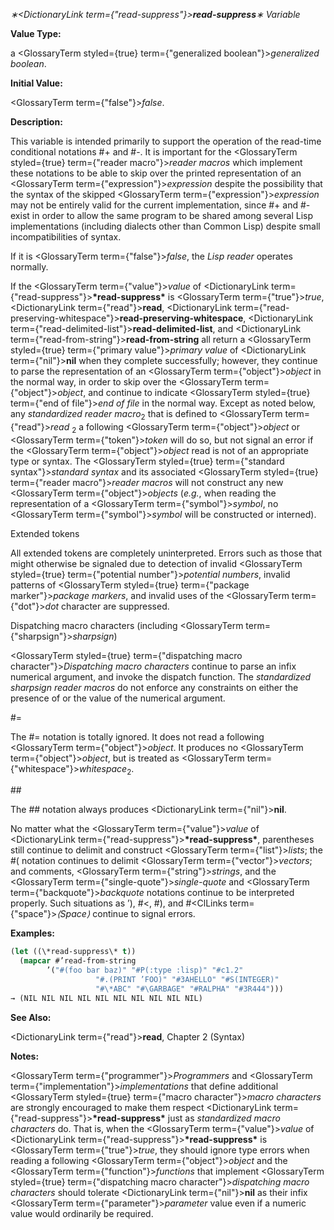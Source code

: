 *∗<DictionaryLink  term={"read-suppress"}><b>*read-suppress*</b></DictionaryLink>∗ Variable* 



**Value Type:** 



a <GlossaryTerm styled={true} term={"generalized boolean"}><i>generalized boolean</i></GlossaryTerm>. 



**Initial Value:** 



<GlossaryTerm  term={"false"}><i>false</i></GlossaryTerm>. 



**Description:** 



This variable is intended primarily to support the operation of the read-time conditional notations #+ and #-. It is important for the <GlossaryTerm styled={true} term={"reader macro"}><i>reader macros</i></GlossaryTerm> which implement these notations to be able to skip over the printed representation of an <GlossaryTerm  term={"expression"}><i>expression</i></GlossaryTerm> despite the possibility that the syntax of the skipped <GlossaryTerm  term={"expression"}><i>expression</i></GlossaryTerm> may not be entirely valid for the current implementation, since #+ and #- exist in order to allow the same program to be shared among several Lisp implementations (including dialects other than Common Lisp) despite small incompatibilities of syntax. 



If it is <GlossaryTerm  term={"false"}><i>false</i></GlossaryTerm>, the *Lisp reader* operates normally. 



If the <GlossaryTerm  term={"value"}><i>value</i></GlossaryTerm> of <DictionaryLink  term={"read-suppress"}><b>\*read-suppress\*</b></DictionaryLink> is <GlossaryTerm  term={"true"}><i>true</i></GlossaryTerm>, <DictionaryLink  term={"read"}><b>read</b></DictionaryLink>, <DictionaryLink  term={"read-preserving-whitespace"}><b>read-preserving-whitespace</b></DictionaryLink>, <DictionaryLink  term={"read-delimited-list"}><b>read-delimited-list</b></DictionaryLink>, and <DictionaryLink  term={"read-from-string"}><b>read-from-string</b></DictionaryLink> all return a <GlossaryTerm styled={true} term={"primary value"}><i>primary value</i></GlossaryTerm> of <DictionaryLink  term={"nil"}><b>nil</b></DictionaryLink> when they complete successfully; however, they continue to parse the representation of an <GlossaryTerm  term={"object"}><i>object</i></GlossaryTerm> in the normal way, in order to skip over the <GlossaryTerm  term={"object"}><i>object</i></GlossaryTerm>, and continue to indicate <GlossaryTerm styled={true} term={"end of file"}><i>end of file</i></GlossaryTerm> in the normal way. Except as noted below, any *standardized reader macro*<sub>2</sub> that is defined to <GlossaryTerm  term={"read"}><i>read</i></GlossaryTerm> <sub>2</sub> a following <GlossaryTerm  term={"object"}><i>object</i></GlossaryTerm> or <GlossaryTerm  term={"token"}><i>token</i></GlossaryTerm> will do so, but not signal an error if the <GlossaryTerm  term={"object"}><i>object</i></GlossaryTerm> read is not of an appropriate type or syntax. The <GlossaryTerm styled={true} term={"standard syntax"}><i>standard syntax</i></GlossaryTerm> and its associated <GlossaryTerm styled={true} term={"reader macro"}><i>reader macros</i></GlossaryTerm> will not construct any new <GlossaryTerm  term={"object"}><i>objects</i></GlossaryTerm> (*e.g.*, when reading the representation of a <GlossaryTerm  term={"symbol"}><i>symbol</i></GlossaryTerm>, no <GlossaryTerm  term={"symbol"}><i>symbol</i></GlossaryTerm> will be constructed or interned). 



Extended tokens 



All extended tokens are completely uninterpreted. Errors such as those that might otherwise be signaled due to detection of invalid <GlossaryTerm styled={true} term={"potential number"}><i>potential numbers</i></GlossaryTerm>, invalid patterns of <GlossaryTerm styled={true} term={"package marker"}><i>package markers</i></GlossaryTerm>, and invalid uses of the <GlossaryTerm  term={"dot"}><i>dot</i></GlossaryTerm> character are suppressed. 



Dispatching macro characters (including <GlossaryTerm  term={"sharpsign"}><i>sharpsign</i></GlossaryTerm>) 



<GlossaryTerm styled={true} term={"dispatching macro character"}><i>Dispatching macro characters</i></GlossaryTerm> continue to parse an infix numerical argument, and invoke the dispatch function. The *standardized sharpsign reader macros* do not enforce any constraints on either the presence of or the value of the numerical argument. 



#= 



The #= notation is totally ignored. It does not read a following <GlossaryTerm  term={"object"}><i>object</i></GlossaryTerm>. It produces no <GlossaryTerm  term={"object"}><i>object</i></GlossaryTerm>, but is treated as <GlossaryTerm  term={"whitespace"}><i>whitespace</i></GlossaryTerm><sub>2</sub>. 







 



 



\## 



The ## notation always produces <DictionaryLink  term={"nil"}><b>nil</b></DictionaryLink>. 



No matter what the <GlossaryTerm  term={"value"}><i>value</i></GlossaryTerm> of <DictionaryLink  term={"read-suppress"}><b>\*read-suppress\*</b></DictionaryLink>, parentheses still continue to delimit and construct <GlossaryTerm  term={"list"}><i>lists</i></GlossaryTerm>; the #( notation continues to delimit <GlossaryTerm  term={"vector"}><i>vectors</i></GlossaryTerm>; and comments, <GlossaryTerm  term={"string"}><i>strings</i></GlossaryTerm>, and the <GlossaryTerm  term={"single-quote"}><i>single-quote</i></GlossaryTerm> and <GlossaryTerm  term={"backquote"}><i>backquote</i></GlossaryTerm> notations continue to be interpreted properly. Such situations as ’), #&lt;, #), and #<ClLinks  term={"space"}><i>⟨Space⟩</i></ClLinks> continue to signal errors. 



**Examples:**
```lisp
(let ((\*read-suppress\* t)) 
  (mapcar #’read-from-string 
	    ’("#(foo bar baz)" "#P(:type :lisp)" "#c1.2" 
			       "#.(PRINT ’FOO)" "#3AHELLO" "#S(INTEGER)" 
			       "#\*ABC" "#\GARBAGE" "#RALPHA" "#3R444"))) 
→ (NIL NIL NIL NIL NIL NIL NIL NIL NIL NIL) 
```
**See Also:** 



<DictionaryLink  term={"read"}><b>read</b></DictionaryLink>, Chapter 2 (Syntax) 



**Notes:** 



<GlossaryTerm  term={"programmer"}><i>Programmers</i></GlossaryTerm> and <GlossaryTerm  term={"implementation"}><i>implementations</i></GlossaryTerm> that define additional <GlossaryTerm styled={true} term={"macro character"}><i>macro characters</i></GlossaryTerm> are strongly encouraged to make them respect <DictionaryLink  term={"read-suppress"}><b>\*read-suppress\*</b></DictionaryLink> just as *standardized macro characters* do. That is, when the <GlossaryTerm  term={"value"}><i>value</i></GlossaryTerm> of <DictionaryLink  term={"read-suppress"}><b>\*read-suppress\*</b></DictionaryLink> is <GlossaryTerm  term={"true"}><i>true</i></GlossaryTerm>, they should ignore type errors when reading a following <GlossaryTerm  term={"object"}><i>object</i></GlossaryTerm> and the <GlossaryTerm  term={"function"}><i>functions</i></GlossaryTerm> that implement <GlossaryTerm styled={true} term={"dispatching macro character"}><i>dispatching macro characters</i></GlossaryTerm> should tolerate <DictionaryLink  term={"nil"}><b>nil</b></DictionaryLink> as their infix <GlossaryTerm  term={"parameter"}><i>parameter</i></GlossaryTerm> value even if a numeric value would ordinarily be required. 



